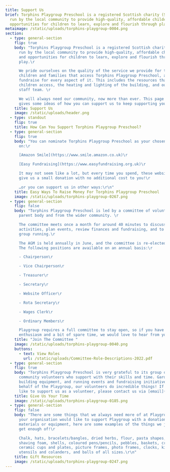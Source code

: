 ```yaml
---
title: Support Us
brief: Torphins Playgroup Preschool is a registered Scottish charity (SC008749)
  run by the local community to provide high-quality, affordable childcare and
  opportunities for children to learn, explore and flourish through play.
metaimage: /static/uploads/torphins-playgroup-0004.png
section:
  - type: general-section
    flip: true
    body: "Torphins Playgroup Preschool is a registered Scottish charity (SC008749)
      run by the local community to provide high-quality, affordable childcare
      and opportunities for children to learn, explore and flourish through
      play.\r

      We pride ourselves on the quality of the service we provide for the
      children and families that access Torphins Playgroup Preschool, and we
      fundraise for every aspect of it. This includes the resources that the
      children access, the heating and lighting of the building, and our amazing
      staff team. \r

      We will always need our community, now more than ever. This page
      gives some ideas of how you can support us to keep supporting you!\r\n"
    title: Support Us
    image: /static/uploads/header.png
  - type: standout
    flip: true
    title: How Can You Support Torphins Playgroup Preschool?
  - type: general-section
    flip: true
    body: "You can nominate Torphins Playgroup Preschool as your chosen beneficiary
      on:\r

      [Amazon Smile](https://www.smile.amazon.co.uk)\r

      [Easy Fundraising](https://www.easyfundraising.org.uk)\r

      It may not seem like a lot, but every time you spend, these websites
      give us a small donation with no additional cost to you!\r

      …or you can support us in other ways:\r\n"
    title: Easy Ways To Raise Money For Torphins Playgroup Preschool
    image: /static/uploads/torphins-playgroup-0267.png
  - type: general-section
    flip: false
    body: "Torphins Playgroup Preschool is led by a committee of volunteers from the
      parent body and from the wider community. \r

      The committee meets once a month for around 40 minutes to discuss
      activities, plan events, review finances and fundraising, and to keep the
      group running.\r

      The AGM is held annually in June, and the committee is re-elected.
      The following positions are available on an annual basis:\r

      - Chairperson\r

      - Vice Chairperson\r

      - Treasurer\r

      - Secretary\r

      - Website Officer\r

      - Rota Secretary\r

      - Wages Clerk\r

      - Ordinary Members\r

      Playgroup requires a full committee to stay open, so if you have
      enthusiasm and a bit of spare time, we would love to hear from you!\r\n"
    title: "Join The Committee "
    image: /static/uploads/torphins-playgroup-0040.png
    buttons:
      - text: View Roles
        url: /static/uploads/Committee-Role-Descriptions-2022.pdf
  - type: general-section
    flip: true
    body: "Torphins Playgroup Preschool is very grateful to its group of amazing
      community volunteers who support with their skills and time. Gardening,
      building equipment, and running events and fundraising initiatives on
      behalf of the Playgroup, our volunteers do incredible things! If you would
      like to support us as a volunteer, please contact us via [email](mailto:torphinsplaygroup.committee@gmail.com)"
    title: Give Us Your Time
    image: /static/uploads/torphins-playgroup-0185.png
  - type: general-section
    flip: false
    body: "There are some things that we always need more of at Playgroup; if you or
      your organisation would like to support Playgroup with a donation of
      materials or equipment, here are some examples of the things we just can’t
      get enough of!\r

      Chalk, hats, bracelets/bangles, dried herbs, flour, pasta shapes,
      shaving foam, shells, coloured pens/pencils, pebbles, baskets, crates,
      ceramic cups and plates, picture frames, photo frames, clocks, kitchen
      utensils and colanders, and balls of all sizes.\r\n"
    title: Gift Resources
    image: /static/uploads/torphins-playgroup-0247.png
---
```

